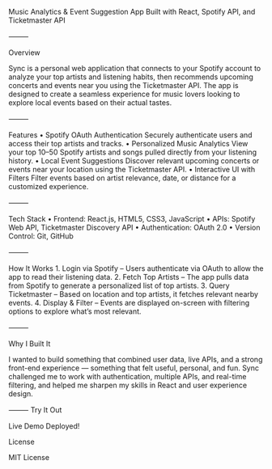 Music Analytics & Event Suggestion App
Built with React, Spotify API, and Ticketmaster API

⸻

Overview

Sync is a personal web application that connects to your Spotify account to analyze your top artists and listening habits, then recommends upcoming concerts and events near you using the Ticketmaster API. The app is designed to create a seamless experience for music lovers looking to explore local events based on their actual tastes.

⸻

Features
	•	Spotify OAuth Authentication
Securely authenticate users and access their top artists and tracks.
	•	Personalized Music Analytics
View your top 10–50 Spotify artists and songs pulled directly from your listening history.
	•	Local Event Suggestions
Discover relevant upcoming concerts or events near your location using the Ticketmaster API.
	•	Interactive UI with Filters
Filter events based on artist relevance, date, or distance for a customized experience.

⸻

Tech Stack
	•	Frontend: React.js, HTML5, CSS3, JavaScript
	•	APIs: Spotify Web API, Ticketmaster Discovery API
	•	Authentication: OAuth 2.0
	•	Version Control: Git, GitHub

⸻

How It Works
	1.	Login via Spotify – Users authenticate via OAuth to allow the app to read their listening data.
	2.	Fetch Top Artists – The app pulls data from Spotify to generate a personalized list of top artists.
	3.	Query Ticketmaster – Based on location and top artists, it fetches relevant nearby events.
	4.	Display & Filter – Events are displayed on-screen with filtering options to explore what’s most relevant.

⸻

Why I Built It

I wanted to build something that combined user data, live APIs, and a strong front-end experience — something that felt useful, personal, and fun. Sync challenged me to work with authentication, multiple APIs, and real-time filtering, and helped me sharpen my skills in React and user experience design.

⸻
 Try It Out

Live Demo Deployed!

License

MIT License